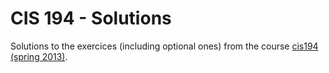 # CIS 194 - Solutions

Solutions to the exercices (including optional ones)
from the course [cis194 (spring 2013)](http://www.seas.upenn.edu/~cis194/fall14/spring13/index.html).
